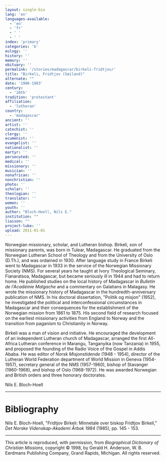 ```yaml
---
layout: single-bio
lang: 'en'
languages-available:
  - 'en'
  - 'fr'
  - ' '
  - ' '
index: 'primary'
categories: 'b'
eulogy: ''
history: ''
memory: ''
obituary: ''
permalink: '/stories/madagascar/birkeli-fridtjov/'
title: "Birkeli, Fridtjov (Søiland)"
alternate: ""
date: '1906-1983'
century:
  - '20th'
tradition: 'protestant'
affiliation:
  - 'lutheran'
country:
  - 'madagascar'
ancient: ''
artist: ''
catechist: ''
clergy: ''
ecumenist: ''
evangelist: ''
nationalist: ''
martyr: ''
persecuted: ''
medical: ''
missionary: ''
musician: ''
nonafrican: ''
nonchristian: ''
photo: ''
scholar: ''
theologian: ''
translator: ''
women: ''
youth: ''
author: "Bloch-Hoell, Nils E."
institution: ""
liaison: ""
project-luke: ''
upload: 2011-01-01
---
```




Norwegian missionary, scholar, and Lutheran bishop. Birkeli, son of missionary parents, was born in Tulear, Madagascar. He graduated from the Norwegian Lutheran School of Theology and from the University of Oslo (D.Th.), and was ordained in 1930. After language study in France Birkeli went to Madagascar in 1933 in the service of the Norwegian Missionary Society (NMS). For several years he taught at Ivory Theological Seminary, Fianaratsoa, Madagascar, but became seriously ill in 1944 and had to return home. He published studies on the local history of Madagascar in *Bulletin de l'Académie Malgache* and a commentary on Galatians in Malagasy. He wrote the missionary history of Madagascar in the hundredth-anniversary publication of NMS. In his doctoral dissertation, "Politik og misjon" (1952), he investigated the political and interconfessional circumstances in Madagascar and their consequences for the establishment of the Norwegian mission from 1861 to 1875. His second field of research focused on the earliest missionary activities from England to Norway and the transition from paganism to Christianity in Norway.

Birkeli was a man of vision and initiative. He encouraged the development of an independent Lutheran church of Madagascar, arranged the first All-Africa Lutheran conference in Marangu, Tanganyika (now Tanzania) in 1955, and proposed the founding of the Radio Voice of the Gospel in Addis Ababa. He was editor of *Norsk Misjonstidende* (1948 - 1954), director of the Lutheran World Federation department of World Mission in Geneva (1954-1957), secretary general of the NMS (1957-1960), bishop of Stavanger (1960-1968), and bishop of Oslo (1968-1972). He was awarded Norwegian and British orders and three honorary doctorates.

Nils E. Bloch-Hoell

---

# Bibliography

Nils E. Bloch-Hoell, "Fridtjov Birkeli: Minnetale over biskop Fridtjov Birkeli," *Det Norske Videnskap-Akademi &Aring;rbok 1984* (1985), pp. 145 - 153.

---

This article is reproduced, with permission, from *Biographical Dictionary of Christian Missions*,   copyright &copy; 1998, by Gerald H. Anderson, W. B. Eerdmans Publishing Company, Grand Rapids, Michigan.  All rights reserved.